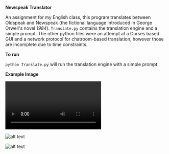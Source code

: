 **Newspeak Translator**

An assignment for my English class, this program translates between Oldspeak and Newspeak (the fictional language introduced in George Orwell's novel *1984*). `Translate.py` contains the translation engine and a simple prompt. The other python files were an attempt at a Curses based GUI and a network protocol for chatroom-based translation, however those are incomplete due to time constraints.  

**To run**

 `python Translate.py` will run the translation engine with a simple prompt. 
 
 
 **Example Image**
 
 
 
 ![There's a video too! (Click here)](https://github.com/rogerfachini/NewspeakTranslator/blob/master/EXAMPLE%20-%20Translate.py%20%E2%80%94%20NewspeakChat%20%E2%80%94%20Visual%20Studio%20Code.mp4?raw=true)
 
 ![alt text](https://raw.githubusercontent.com/rogerfachini/NewspeakTranslator/master/gif-example-fast.gif)
 
 
 ![alt text](https://raw.githubusercontent.com/rogerfachini/NewspeakTranslator/master/screenshot1.PNG)
 
 
  
